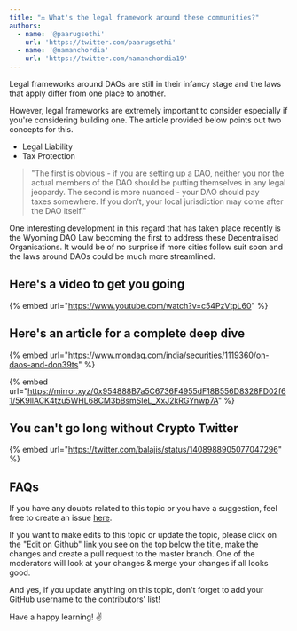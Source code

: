 ```yaml
---
title: "⚖ What's the legal framework around these communities?"
authors:
  - name: '@paarugsethi'
    url: 'https://twitter.com/paarugsethi'
  - name: '@namanchordia'
    url: 'https://twitter.com/namanchordia19'
---
```


Legal frameworks around DAOs are still in their infancy stage and the laws that apply differ from one place to another.

However, legal frameworks are extremely important to consider especially if you're considering building one. The article provided below points out two concepts for this.

- Legal Liability
- Tax Protection

>"The first is obvious - if you are setting up a DAO, neither you nor the actual members of the DAO should be putting themselves in any legal jeopardy. The second is more nuanced - your DAO should pay taxes somewhere. If you don’t, your local jurisdiction may come after the DAO itself."

One interesting development in this regard that has taken place recently is the Wyoming DAO Law becoming the first to address these Decentralised Organisations. It would be of no surprise if more cities follow suit soon and the laws around DAOs could be much more streamlined.

## Here's a video to get you going

{% embed url="https://www.youtube.com/watch?v=c54PzVtpL60" %}

## Here's an article for a complete deep dive

{% embed url="https://www.mondaq.com/india/securities/1119360/on-daos-and-don39ts" %}

{% embed url="https://mirror.xyz/0x954888B7a5C6736F4955dF18B556D8328FD02f61/5K9llACK4tzu5WHL68CM3bBsmSleL_XxJ2kRGYnwp7A" %}

## You can't go long without Crypto Twitter

{% embed url="https://twitter.com/balajis/status/1408988905077047296" %}

## FAQs

If you have any doubts related to this topic or you have a suggestion, feel free to create an issue [here](https://github.com/SuperteamDAO/ground-zero/issues).

If you want to make edits to this topic or update the topic, please click on the "Edit on Github" link you see on the top below the title, make the changes and create a pull request to the master branch. One of the moderators will look at your changes & merge your changes if all looks good.

And yes, if you update anything on this topic, don't forget to add your GitHub username to the contributors' list!

Have a happy learning! ✌️
